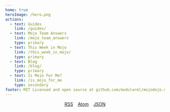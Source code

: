 ```yaml
---
home: true
heroImage: /hero.png
actions:
  - text: Guides
    link: /guides/
  - text: Mojo Team Answers
    link: /mojo_team_answers
    type: primary
  - text: This Week in Mojo
    link: /this_week_in_mojo/
    type: primary
  - text: Blog
    link: /blog/
    type: primary
  - text: Is Mojo For Me?
    link: /is_mojo_for_me
    type: secondary
footer: MIT Licensed and open source at github.com/modularml/mojodojo.dev. Community site for Mojicians🪄. Domain and IP owned by Modular Inc.
---
```



<div style="display: flex; justify-content: center; align-items: center; padding-bottom: 20px;">
    <a href="/rss.xml" style="margin-right: 15px;">RSS</a>
    <a href="/atom.xml" style="margin-right: 15px;">Atom</a>
    <a href="/feed.json">JSON</a>
</div>
